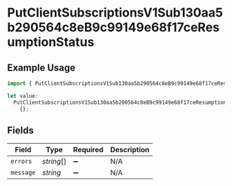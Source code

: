 # PutClientSubscriptionsV1Sub130aa5b290564c8eB9c99149e68f17ceResumptionStatus

## Example Usage

```typescript
import { PutClientSubscriptionsV1Sub130aa5b290564c8eB9c99149e68f17ceResumptionStatus } from "@dhaba/safepay-ts/models/operations";

let value:
  PutClientSubscriptionsV1Sub130aa5b290564c8eB9c99149e68f17ceResumptionStatus =
    {};
```

## Fields

| Field              | Type               | Required           | Description        |
| ------------------ | ------------------ | ------------------ | ------------------ |
| `errors`           | *string*[]         | :heavy_minus_sign: | N/A                |
| `message`          | *string*           | :heavy_minus_sign: | N/A                |